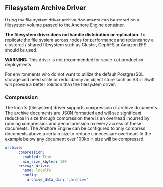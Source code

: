 ## Filesystem Archive Driver

Using the file system driver archive documents can be stored on a filesystem volume passed to the Anchore Engine container.

**The filesystem driver does not handle distribution or replication.** To replicate the file system across nodes for performance and redundancy a clustered / shared filesystem such as Gluster, CephFS or Amazon EFS should be used.



**WARNING:** This driver is not recommended for scale-out production deployments



For environments who do not want to utilize the default PostgresSQL storage and need scale or redundancy an object store such as S3 or Swift will provide a better solution than the filesystem driver.

### Compression

The localfs (filesystem) driver supports compression of archive documents. The archive documents are JSON formatted and will see significant reduction in size through compression there is an overhead incurred by running compression and decompression on every access of these documents. The Anchore Engine can be configured to only compress documents above a certain size to reduce unnecessary overhead. In the example below any document over 100kb in size will be compressed.

```YAML
archive:
      compression:
        enabled: True
        min_size_kbytes: 100
      storage_driver:
        name: localfs
        config:
          archive_data_dir: '/archive'
``` 